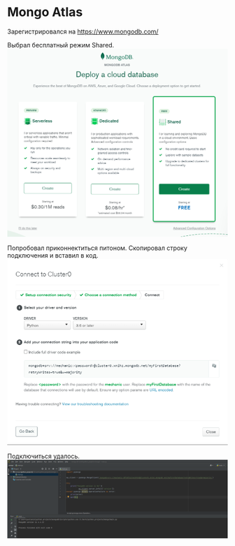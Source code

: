 # Mongo Atlas

Зарегистрировался на https://www.mongodb.com/

Выбрал бесплатный режим Shared.
![alt text](https://github.com/kot-mechanic/mongodb_otus/blob/main/screen/2022-02-09%2016_08_15-Window.png)

Попробовал приконнектиться питоном. Скопировал строку подключения и вставил в код. 
![alt text](https://github.com/kot-mechanic/mongodb_otus/blob/main/screen/2022-02-09%2016_19_36-Window.png)

Подключиться удалось.
![alt text](https://github.com/kot-mechanic/mongodb_otus/blob/main/screen/2022-02-09%2016_53_01-Window.png)
